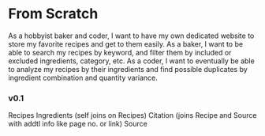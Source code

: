 # From Scratch

As a hobbyist baker and coder, I want to have my own dedicated website to store my favorite recipes and get to them easily. As a baker, I want to be able to search my recipes by keyword, and filter them by included or excluded ingredients, category, etc. As a coder, I want to eventually be able to analyze my recipes by their ingredients and find possible duplicates by ingredient combination and quantity variance.

### v0.1

Recipes
Ingredients (self joins on Recipes)
Citation (joins Recipe and Source with addtl info like page no. or link)
Source
